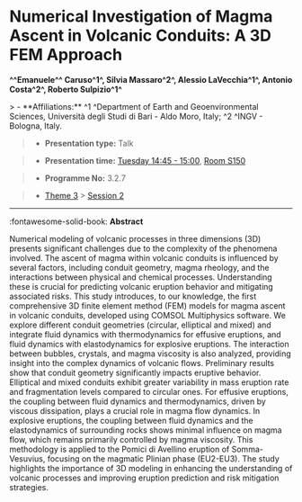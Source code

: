 # Numerical Investigation of Magma Ascent in Volcanic Conduits: A 3D FEM Approach

**^^Emanuele^^  Caruso^1^, Silvia Massaro^2^, Alessio LaVecchia^1^, Antonio Costa^2^, Roberto Sulpizio^1^**

<!-- more -->> - **Affiliations:** ^1 ^Department of Earth and Geoenvironmental Sciences, Università degli Studi di Bari - Aldo Moro, Italy; ^2 ^INGV - Bologna, Italy.

> - **Presentation type:** Talk

> - **Presentation time:** [Tuesday 14:45 - 15:00](../sessions_comparison.md#__tabbed_2_1), [Room S150](../maps_venue.md#__tabbed_1_2)

> - **Programme No:** 3.2.7

> - [Theme 3](../theme3.md) > [Session 2](../sessions/session-3-2.md)

--- 

:fontawesome-solid-book: **Abstract**

Numerical modeling of volcanic processes in three dimensions (3D) presents significant challenges due to the complexity of the phenomena involved. The ascent of magma within volcanic conduits is influenced by several factors, including conduit geometry, magma rheology, and the interactions between physical and chemical processes. Understanding these is crucial for predicting volcanic eruption behavior and mitigating associated risks.
This study introduces, to our knowledge, the first comprehensive 3D finite element method (FEM) models for magma ascent in volcanic conduits, developed using COMSOL Multiphysics software. We explore different conduit geometries (circular, elliptical and mixed) and integrate fluid dynamics with thermodynamics for effusive eruptions, and fluid dynamics with elastodynamics for explosive eruptions. The interaction between bubbles, crystals, and magma viscosity is also analyzed, providing insight into the complex dynamics of volcanic flows.
Preliminary results show that conduit geometry significantly impacts eruptive behavior. Elliptical and mixed conduits exhibit greater variability in mass eruption rate and fragmentation levels compared to circular ones. For effusive eruptions, the coupling between fluid dynamics and thermodynamics, driven by viscous dissipation, plays a crucial role in magma flow dynamics. In explosive eruptions, the coupling between fluid dynamics and the elastodynamics of surrounding rocks shows minimal influence on magma flow, which remains primarily controlled by magma viscosity.
This methodology is applied to the Pomici di Avellino eruption of Somma-Vesuvius, focusing on the magmatic Plinian phase (EU2-EU3). The study highlights the importance of 3D modeling in enhancing the understanding of volcanic processes and improving eruption prediction and risk mitigation strategies.


